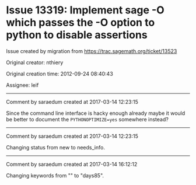 # Issue 13319: Implement sage -O which passes the -O option to python to disable assertions

Issue created by migration from https://trac.sagemath.org/ticket/13523

Original creator: nthiery

Original creation time: 2012-09-24 08:40:43

Assignee: leif




---

Comment by saraedum created at 2017-03-14 12:23:15

Since the command line interface is hacky enough already maybe it would be better to document the `PYTHONOPTIMIZE=yes` somewhere instead?


---

Comment by saraedum created at 2017-03-14 12:23:15

Changing status from new to needs_info.


---

Comment by saraedum created at 2017-03-14 16:12:12

Changing keywords from "" to "days85".
